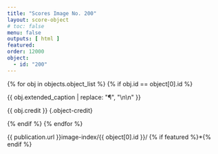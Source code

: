```yaml
---
title: "Scores Image No. 200"
layout: score-object
# toc: false
menu: false
outputs: [ html ]
featured: 
order: 12000
object:
  - id: "200"
---
```


{% for obj in objects.object_list %}
{% if obj.id == object[0].id %}

{{ obj.extended_caption | replace: "¶", "\n\n" }}

{{ obj.credit }} {.object-credit}

{% endif %}
{% endfor %}

<div class="object-credit object-url is-print-only">

{{ publication.url }}image-index/{{ object[0].id }}/ {% if featured %}*{% endif %}

</div>
